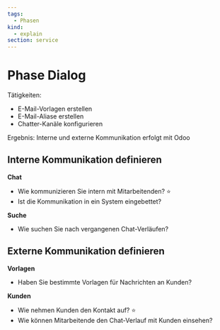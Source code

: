 ```yaml
---
tags:
  - Phasen
kind:
  - explain
section: service
---
```

# Phase Dialog

Tätigkeiten:

* E-Mail-Vorlagen erstellen
* E-Mail-Aliase erstellen
* Chatter-Kanäle konfigurieren

Ergebnis: Interne und externe Kommunikation erfolgt mit Odoo

## Interne Kommunikation definieren

**Chat**

* Wie kommunizieren Sie intern mit Mitarbeitenden? ⭐
* Ist die Kommunikation in ein System eingebettet?

**Suche**

* Wie suchen Sie nach vergangenen Chat-Verläufen?

## Externe Kommunikation definieren

**Vorlagen**

* Haben Sie bestimmte Vorlagen für Nachrichten an Kunden?

**Kunden**

* Wie nehmen Kunden den Kontakt auf?  ⭐
* Wie können Mitarbeitende den Chat-Verlauf mit Kunden einsehen?